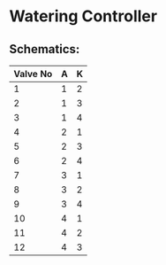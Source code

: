 Watering Controller
====================

Schematics:
-----------


| Valve No |  A  |  K  |
| ----- | --- | --- |
|  1   |  1  |  2  |
|  2   |  1  |  3  |
|  3   |  1  |  4  |
|  4   |  2  |  1  |
|  5   |  2  |  3  |
|  6   |  2  |  4  |
|  7   |  3  |  1  |
|  8   |  3  |  2  |
|  9   |  3  |  4  |
|  10  |  4  |  1  |
|  11  |  4  |  2  |
|  12  |  4  |  3  |



